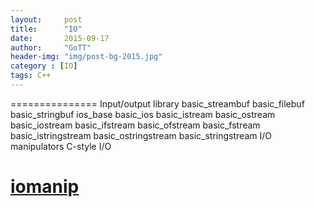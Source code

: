 ```yaml
---
layout:     post
title:      "IO"
date:       2015-09-17
author:     "GoTT"
header-img: "img/post-bg-2015.jpg"
category : [IO]
tags: C++
---
```


===============
Input/output library
basic_streambuf
basic_filebuf
basic_stringbuf
ios_base
basic_ios
basic_istream
basic_ostream
basic_iostream
basic_ifstream
basic_ofstream
basic_fstream
basic_istringstream
basic_ostringstream
basic_stringstream
I/O manipulators
C-style I/O


[iomanip](http://blog.csdn.net/akof1314/article/details/4625888)
===============
